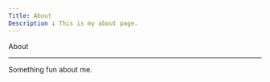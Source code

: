 ```yaml
---
Title: About
Description : This is my about page.
---
```


About
**************

Something fun about me.
